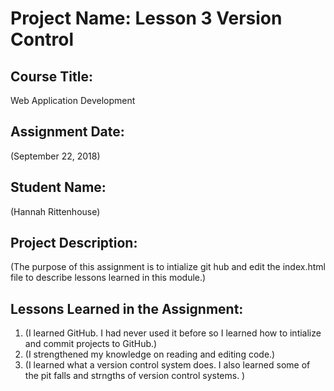 # Project Name:  Lesson 3 Version Control


## Course Title:
Web Application Development

## Assignment Date:  
(September 22, 2018)

## Student Name:  
(Hannah Rittenhouse)

## Project Description:
(The purpose of this assignment is to intialize git hub and edit the index.html file to describe lessons learned in this module.)

## Lessons Learned in the Assignment:
1. (I learned GitHub. I had never used it before so I learned how to intialize and commit projects to GitHub.)
2. (I strengthened my knowledge on reading and editing code.)
3. (I learned what a version control system does. I also learned some of the pit falls and strngths of version control systems. )

